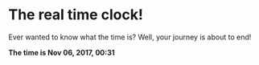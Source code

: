 # The real time clock!

Ever wanted to know what the time is? Well, your journey is about to end!

**The time is Nov 06, 2017, 00:31**